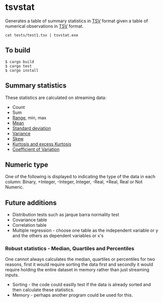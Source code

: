 # tsvstat

Generates a table of summary statistics in [TSV](https://en.wikipedia.org/wiki/Tab-separated_values) format
given a table of numerical observations in  [TSV](https://en.wikipedia.org/wiki/Tab-separated_values) format.

```
cat tests/test1.tsv | tsvstat.exe
```

## To build

```
$ cargo build
$ cargo test
$ cargo install
```

## Summary statistics

These statistics are calculated on streaming data:

* Count
* Sum
* [Range](https://en.wikipedia.org/wiki/Range), min, max
* [Mean](https://en.wikipedia.org/wiki/Mean)
* [Standard deviation](https://en.wikipedia.org/wiki/Standard_deviation)
* [Variance](https://en.wikipedia.org/wiki/Variance)
* [Skew](https://en.wikipedia.org/wiki/Skewness)
* [Kurtosis and excess Kurtosis](https://en.wikipedia.org/wiki/kurtosis)
* [Coefficient of Variation](https://en.wikipedia.org/wiki/Coefficient_of_Variation)

## Numeric type

One of the following is displayed to indicating the type of the data in each column: Binary, +Integer, -Integer, Integer, -Real, +Real, Real or Not Numeric.

## Future additions

* Distribution tests such as jarque barra normality test
* Covariance table
* Correlation table
* Multiple regression - choose one table as the independent variable or y and the others as dependent variables or x's

### Robust statistics - Median, Quartiles and Percentiles

One cannot always calculates the median, quartiles or percentiles for two reasons, first it would require sorting the data first
and secondly it would require holding the entire dataset in memory rather than just streaming inputs.

* Sorting - the code could easilly test if the data is already sorted and then calculate these statistics.
* Memory - perhaps another program could be used for this.
